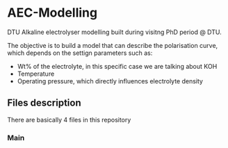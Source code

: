# AEC-Modelling
DTU Alkaline electrolyser modelling built during visitng PhD period @ DTU. <br>

The objective is to build a model that can describe the polarisation curve, which depends on the settign parameters such as: <br>
- Wt% of the electrolyte, in this specific case we are talking about KOH 
- Temperature
- Operating pressure, which directly influences electrolyte density

## Files description

There are basically 4 files in this repository <br>

### Main 
